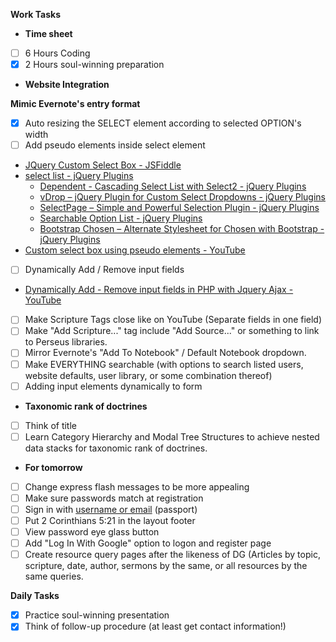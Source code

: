**Work Tasks**

- **Time sheet**
- [ ] 6 Hours Coding
- [X] 2 Hours soul-winning preparation

- **Website Integration**

**Mimic Evernote's entry format**

- [X] Auto resizing the SELECT element according to selected OPTION's width
- [ ] Add pseudo elements inside select element
- [JQuery Custom Select Box - JSFiddle](http://jsfiddle.net/tovic/ZTHkQ/)
- [select list - jQuery Plugins](https://jquery-plugins.net/tag/select-list)
    - [Dependent - Cascading Select List with Select2 - jQuery Plugins](https://jquery-plugins.net/dependent-cascading-select-list-with-select2)
    - [vDrop – jQuery Plugin for Custom Select Dropdowns - jQuery Plugins](https://jquery-plugins.net/vdrop-jquery-plugin-for-custom-select-dropdowns)
    - [SelectPage – Simple and Powerful Selection Plugin - jQuery Plugins](https://jquery-plugins.net/selectpage-simple-and-powerful-selection-plugin)
    - [Searchable Option List - jQuery Plugins](https://jquery-plugins.net/searchable-option-list)
    - [Bootstrap Chosen – Alternate Stylesheet for Chosen with Bootstrap - jQuery Plugins](https://jquery-plugins.net/bootstrap-chosen-alternate-stylesheet-for-chosen-with-bootstrap)
- [Custom select box using pseudo elements - YouTube](https://www.youtube.com/watch?v=2s8S_qf4gAA)
- [ ] Dynamically Add / Remove input fields
- [Dynamically Add - Remove input fields in PHP with Jquery Ajax - YouTube](https://www.youtube.com/watch?v=rVmZXJj5lH0)

- [ ] Make Scripture Tags close like on YouTube (Separate fields in one field)
- [ ] Make "Add Scripture..." tag include "Add Source..." or something to link to Perseus libraries.
- [ ] Mirror Evernote's "Add To Notebook" / Default Notebook dropdown.
- [ ] Make EVERYTHING searchable (with options to search listed users, website defaults, user library, or some combination thereof)
- [ ] Adding input elements dynamically to form

- **Taxonomic rank of doctrines**
- [ ] Think of title
- [ ] Learn Category Hierarchy and Modal Tree Structures to achieve nested data stacks for taxonomic rank of doctrines.

- **For tomorrow**
- [ ] Change express flash messages to be more appealing
- [ ] Make sure passwords match at registration
- [ ] Sign in with  [username or email](https://stackoverflow.com/questions/20958149/node-js-passport-strategy-login-with-either-email-or-username)  (passport)
- [ ] Put 2 Corinthians 5:21 in the layout footer
- [ ] View password eye glass button
- [ ] Add "Log In With Google" option to logon and register page
- [ ] Create resource query pages after the likeness of DG (Articles by topic, scripture, date, author, sermons by the same, or all resources by the same queries.

**Daily Tasks**

- [X] Practice soul-winning  presentation
- [X] Think of follow-up procedure (at least get contact information!)